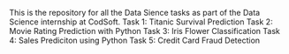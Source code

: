 This is the repository for all the Data Sience tasks as part of the Data Science internship at CodSoft.
Task 1: Titanic Survival Prediction
Task 2: Movie Rating Prediction with Python
Task 3: Iris Flower Classification
Task 4: Sales Prediciton using Python
Task 5: Credit Card Fraud Detection 
